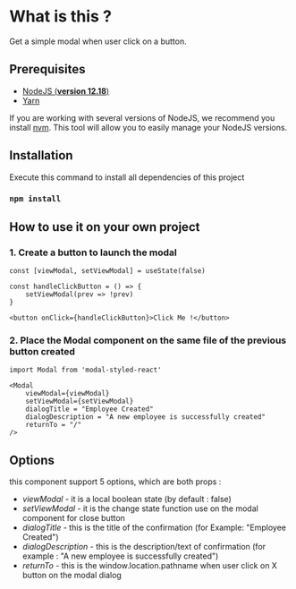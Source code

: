# What is this ?

Get a simple modal when user click on a button.

## Prerequisites

- [NodeJS (**version 12.18**)](https://nodejs.org/en/)
- [Yarn](https://yarnpkg.com/)

If you are working with several versions of NodeJS, we recommend you install [nvm](https://github.com/nvm-sh/nvm). This tool will allow you to easily manage your NodeJS versions.

## Installation

Execute this command to install all dependencies of this project
### `npm install `

## How to use it on your own project

### 1. Create a button to launch the modal

```
const [viewModal, setViewModal] = useState(false)

const handleClickButton = () => { 
    setViewModal(prev => !prev)      
}

<button onClick={handleClickButton}>Click Me !</button>
```

### 2. Place the Modal component on the same file of the previous button created

```
import Modal from 'modal-styled-react'

<Modal 
    viewModal={viewModal}
    setViewModal={setViewModal}                       
    dialogTitle = "Employee Created"
    dialogDescription = "A new employee is successfully created"
    returnTo = "/"
/>
```

## Options

this component support 5 options, which are both props :

* *viewModal* - it is a local boolean state (by default : false)
* *setViewModal* - it is the change state function use on the modal component for close button
* *dialogTitle* - this is the title of the confirmation (for Example: "Employee Created")
* *dialogDescription* - this is the description/text of confirmation (for example : "A new employee is successfully created")
* *returnTo* - this is the window.location.pathname when user click on X button on the modal dialog
